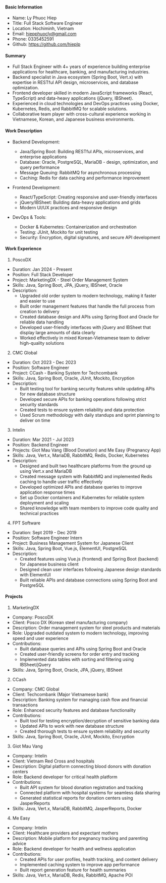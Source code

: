 #### Basic Information
- Name: Ly Phuoc Hiep
- Title: Full Stack Software Engineer
- Location: Hochiminh, Vietnam
- Email: hiepphuocly@gmail.com
- Phone: 0335452591
- Github: https://github.com/hieplp

#### Summary
- Full Stack Engineer with 4+ years of experience building enterprise applications for healthcare, banking, and manufacturing industries.
- Backend specialist in Java ecosystem (Spring Boot, Vert.x) with expertise in RESTful API design, microservices, and database optimization.
- Frontend developer skilled in modern JavaScript frameworks (React, TypeScript) and data-heavy applications (jQuery, IBSheet).
- Experienced in cloud technologies and DevOps practices using Docker, Kubernetes, Redis, and RabbitMQ for scalable solutions.
- Collaborative team player with cross-cultural experience working in Vietnamese, Korean, and Japanese business environments.

#### Work Description
- Backend Development:
  - Java/Spring Boot: Building RESTful APIs, microservices, and enterprise applications
  - Database: Oracle, PostgreSQL, MariaDB - design, optimization, and query performance
  - Message Queuing: RabbitMQ for asynchronous processing
  - Caching: Redis for data caching and performance improvement

- Frontend Development:
  - React/TypeScript: Creating responsive and user-friendly interfaces
  - jQuery/IBSheet: Building data-heavy applications and grids
  - Modern UI/UX practices and responsive design

- DevOps & Tools:
  - Docker & Kubernetes: Containerization and orchestration
  - Testing: JUnit, Mockito for unit testing
  - Security: Encryption, digital signatures, and secure API development

#### Work Experience

1. PoscoDX
- Duration: Jan 2024 - Present
- Position: Full Stack Developer
- Project: MarketingDX - Steel Order Management System
- Skills: Java, Spring Boot, JPA, jQuery, IBSheet, Oracle
- Description:
  - Upgraded old order system to modern technology, making it faster and easier to use
  - Built order management features that handle the full process from creation to delivery
  - Created database design and APIs using Spring Boot and Oracle for reliable data handling
  - Developed user-friendly interfaces with jQuery and IBSheet that display large amounts of data clearly
  - Worked effectively in mixed Korean-Vietnamese team to deliver high-quality solutions

2. CMC Global
- Duration: Oct 2023 - Dec 2023
- Position: Software Engineer
- Project: CCash - Banking System for Techcombank
- Skills: Java, Spring Boot, Oracle, JUnit, Mockito, Encryption
- Description:
  - Built testing tool for banking security features while updating APIs for new database structure
  - Developed secure APIs for banking operations following strict security standards
  - Created tests to ensure system reliability and data protection
  - Used Scrum methodology with daily standups and sprint planning to deliver on time

3. Intelin
- Duration: Mar 2021 - Jul 2023
- Position: Backend Engineer
- Projects: Giot Mau Vang (Blood Donation) and Me Easy (Pregnancy App)
- Skills: Java, Vert.x, MariaDB, RabbitMQ, Redis, Docker, Kubernetes
- Description:
  - Designed and built two healthcare platforms from the ground up using Vert.x and MariaDB
  - Created message system with RabbitMQ and implemented Redis caching to handle user traffic effectively
  - Developed optimized APIs and database queries to improve application response times
  - Set up Docker containers and Kubernetes for reliable system deployment and scaling
  - Shared knowledge with team members to improve code quality and technical practices

4. FPT Software
- Duration: Sept 2019 - Dec 2019
- Position: Software Engineer Intern
- Project: Business Management System for Japanese Client
- Skills: Java, Spring Boot, Vue.js, ElementUI, PostgreSQL
- Description:
  - Created features using Vue.js (frontend) and Spring Boot (backend) for Japanese business client
  - Designed clean user interfaces following Japanese design standards with ElementUI
  - Built reliable APIs and database connections using Spring Boot and PostgreSQL

#### Projects

1. MarketingDX
- Company: PoscoDX
- Client: Posco DX (Korean steel manufacturing company)
- Description: Order management system for steel products and materials
- Role: Upgraded outdated system to modern technology, improving speed and user experience
- Contributions:
  - Built database queries and APIs using Spring Boot and Oracle
  - Created user-friendly screens for order entry and tracking
  - Implemented data tables with sorting and filtering using IBSheet/jQuery
- Skills: Java, Spring Boot, Oracle, JPA, jQuery, IBSheet

2. CCash
- Company: CMC Global
- Client: Techcombank (Major Vietnamese bank)
- Description: Banking system for managing cash flow and financial transactions
- Role: Enhanced security features and database functionality
- Contributions:
  - Built tool for testing encryption/decryption of sensitive banking data
  - Updated APIs to work with new database structure
  - Created thorough tests to ensure system reliability and security
- Skills: Java, Spring Boot, Oracle, JUnit, Mockito, Encryption

3. Giot Mau Vang
- Company: Intelin
- Client: Vietnam Red Cross and hospitals
- Description: Digital platform connecting blood donors with donation centers
- Role: Backend developer for critical health platform
- Contributions:
  - Built API system for blood donation registration and tracking
  - Connected platform with hospital systems for seamless data sharing
  - Generated statistical reports for donation centers using JasperReports
- Skills: Java, Vert.x, MariaDB, RabbitMQ, JasperReports, Docker

4. Me Easy
- Company: Intelin
- Client: Healthcare providers and expectant mothers
- Description: Mobile platform for pregnancy tracking and parenting advice
- Role: Backend developer for health and wellness application
- Contributions:
  - Created APIs for user profiles, health tracking, and content delivery
  - Implemented caching system to improve app performance
  - Built report generation feature for health summaries
- Skills: Java, Vert.x, MariaDB, Redis, RabbitMQ, Apache POI